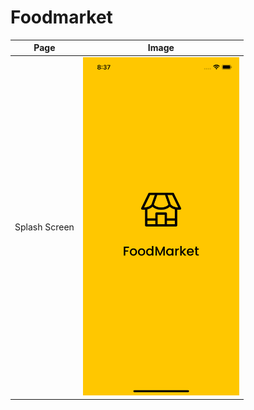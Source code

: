 # Foodmarket

| Page          | Image                                                                                                                                          |
| ------------- | ---------------------------------------------------------------------------------------------------------------------------------------------- |
| Splash Screen | <img src="https://raw.githubusercontent.com/ryanadhitama/foodmarket/master/screenshot/01.splash-screen.png" alt="drawing" style="width:250px;"/> |
